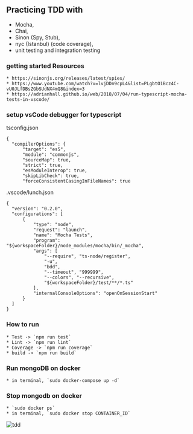 ## Practicing TDD with
- Mocha, 
- Chai, 
- Sinon (Spy, Stub), 
- nyc (Istanbul) (code coverage), 
- unit testing and integration testing

### getting started Resources
    * https://sinonjs.org/releases/latest/spies/
    * https://www.youtube.com/watch?v=lvjDDn9cpL4&list=PLgbtO1Bcz4C-vU0JLfDBsZGbSUdNX4mQ8&index=3
    * https://adrianhall.github.io/web/2018/07/04/run-typescript-mocha-tests-in-vscode/
    
### setup vsCode debugger for typescript
tsconfig.json
```
{
  "compilerOptions": {
      "target": "es5",
      "module": "commonjs",
      "sourceMap": true,
      "strict": true,
      "esModuleInterop": true,
      "skipLibCheck": true,
      "forceConsistentCasingInFileNames": true
```


.vscode/lunch.json
```
{
  "version": "0.2.0",
  "configurations": [
      {
          "type": "node",
          "request": "launch",
          "name": "Mocha Tests",
          "program": "${workspaceFolder}/node_modules/mocha/bin/_mocha",
          "args": [
              "--require", "ts-node/register",
              "-u", 
              "bdd",
              "--timeout", "999999",
              "--colors", "--recursive",
              "${workspaceFolder}/test/**/*.ts"
          ],
          "internalConsoleOptions": "openOnSessionStart"
      }
  ]
}
```



### How to run
    * Test -> `npm run test`
    * Lint -> `npm run lint`
    * Coverage -> `npm run coverage`
    * build -> `npm run build`

### Run mongoDB on docker
    * in terminal, `sudo docker-compose up -d` 

### Stop mongodb on docker
    * `sudo docker ps`
    * in terminal, `sudo docker stop CONTAINER_ID`


![tdd](https://user-images.githubusercontent.com/29209873/122658364-974cd480-d16c-11eb-9e74-2e11b6c5933a.png)
